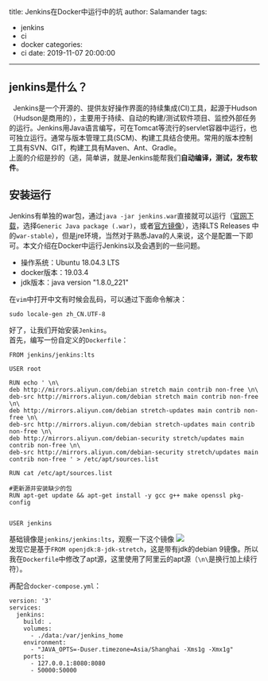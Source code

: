 title: Jenkins在Docker中运行中的坑
author: Salamander
tags:
  - jenkins
  - ci
  - docker
categories:
  - ci
date: 2019-11-07 20:00:00
---
## jenkins是什么？
  Jenkins是一个开源的、提供友好操作界面的持续集成(CI)工具，起源于Hudson（Hudson是商用的），主要用于持续、自动的构建/测试软件项目、监控外部任务的运行。Jenkins用Java语言编写，可在Tomcat等流行的servlet容器中运行，也可独立运行。通常与版本管理工具(SCM)、构建工具结合使用。常用的版本控制工具有SVN、GIT，构建工具有Maven、Ant、Gradle。  
上面的介绍是抄的（逃，简单讲，就是Jenkins能帮我们**自动编译，测试，发布软件**。

<!-- more -->


## 安装运行
Jenkins有单独的war包，通过`java -jar jenkins.war`直接就可以运行（[官网下载](https://jenkins.io/zh/download/)，选择`Generic Java package (.war)`，或者[官方镜像](http://mirrors.jenkins.io/)），选择LTS Releases	中的`war-stable`），但是jre环境，当然对于熟悉Java的人来说，这个是配置一下即可。本文介绍在Docker中运行Jenkins以及会遇到的一些问题。  
* 操作系统：Ubuntu 18.04.3 LTS
* docker版本：19.03.4
* jdk版本：java version "1.8.0_221"

在`vim`中打开中文有时候会乱码，可以通过下面命令解决：
```
sudo locale-gen zh_CN.UTF-8
```
好了，让我们开始安装`Jenkins`。  
首先，编写一份自定义的`Dockerfile`：
```
FROM jenkins/jenkins:lts

USER root

RUN echo ' \n\
deb http://mirrors.aliyun.com/debian stretch main contrib non-free \n\
deb-src http://mirrors.aliyun.com/debian stretch main contrib non-free \n\
deb http://mirrors.aliyun.com/debian stretch-updates main contrib non-free \n\
deb-src http://mirrors.aliyun.com/debian stretch-updates main contrib non-free \n\
deb http://mirrors.aliyun.com/debian-security stretch/updates main contrib non-free \n\
deb-src http://mirrors.aliyun.com/debian-security stretch/updates main contrib non-free ' > /etc/apt/sources.list

RUN cat /etc/apt/sources.list

#更新源并安装缺少的包
RUN apt-get update && apt-get install -y gcc g++ make openssl pkg-config


USER jenkins
```
基础镜像是`jenkins/jenkins:lts`，观察一下这个镜像
![](https://s2.ax1x.com/2019/11/07/MAz11g.png)  
发现它是基于`FROM openjdk:8-jdk-stretch`，这是带有jdk的debian 9镜像。所以我在`Dockerfile`中修改了apt源，这里使用了阿里云的apt源（`\n\`是换行加上续行符）。

再配合`docker-compose.yml`：
```
version: '3'
services:
  jenkins:
    build: .
    volumes:
      - ./data:/var/jenkins_home
    environment:
      - "JAVA_OPTS=-Duser.timezone=Asia/Shanghai -Xms1g -Xmx1g"
    ports: 
      - 127.0.0.1:8080:8080
      - 50000:50000
```